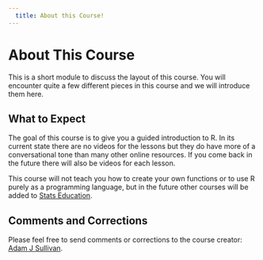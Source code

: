 ```yaml
---
  title: About this Course!
---
```



About This Course
========================

This is a short module to discuss the layout of this course. You will encounter quite a few different pieces in this course and we will introduce them here. 

What to Expect
----------------------

The goal of this course is to give you a guided introduction to R. In its current state there are no videos for the lessons but they do have more of a conversational tone than many other online resources. If you come back in the future there will also be videos for each lesson. 

This course will not teach you how to create your own functions or to use R purely as a programming language, but in the future other courses will be added to [Stats Education](http://www.statseducation.com). 


Comments and Corrections
---------------------------


Please feel free to send comments or corrections to the course creator: [Adam J Sullivan](mailto:adam_sullivan@brown.edu). 